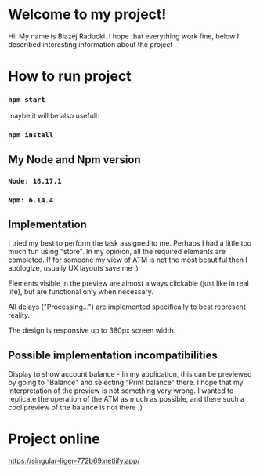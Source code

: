 # Welcome to my project!

Hi! My name is Błażej Raducki. I hope that everything work fine, below I described interesting information about the project

# How to run project

### `npm start`

maybe it will be also usefull:

### `npm install`

## My Node and Npm version

### `Node: 18.17.1`

### `Npm: 6.14.4`

## Implementation

I tried my best to perform the task assigned to me. Perhaps I had a little too much fun using "store". In my opinion, all the required elements are completed. If for someone my view of ATM is not the most beautiful then I apologize, usually UX layouts save me :)

Elements visible in the preview are almost always clickable (just like in real life), but are functional only when necessary.

All delays ("Processing...") are implemented specifically to best represent reality.

The design is responsive up to 380px screen width.

## Possible implementation incompatibilities

Display to show account balance - In my application, this can be previewed by going to "Balance" and selecting "Print balance" there. I hope that my interpretation of the preview is not something very wrong. I wanted to replicate the operation of the ATM as much as possible, and there such a cool preview of the balance is not there ;)

# Project online

https://singular-liger-772b69.netlify.app/
